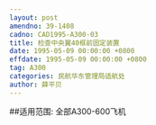 ```yaml
---
layout: post
amendno: 39-1408
cadno: CAD1995-A300-03
title: 检查中央翼40框前固定装置
date: 1995-05-09 00:00:00 +0800
effdate: 1995-05-09 00:00:00 +0800
tag: A300
categories: 民航华东管理局适航处
author: 薛平贝
---
```


##适用范围:
全部A300-600飞机

